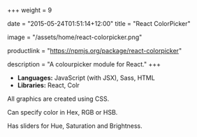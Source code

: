 +++
weight = 9

date = "2015-05-24T01:51:14+12:00"
title = "React ColorPicker"

image = "/assets/home/react-colorpicker.png"

productlink = "https://npmjs.org/package/react-colorpicker"

description = "A colourpicker module for React."
+++

- **Languages:** JavaScript (with JSX), Sass, HTML
- **Libraries:** React, Colr

All graphics are created using CSS.

Can specify color in Hex, RGB or HSB.

Has sliders for Hue, Saturation and Brightness.
